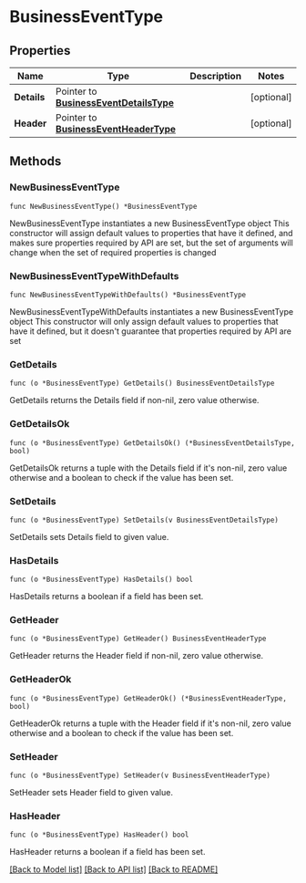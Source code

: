 # BusinessEventType

## Properties

Name | Type | Description | Notes
------------ | ------------- | ------------- | -------------
**Details** | Pointer to [**BusinessEventDetailsType**](BusinessEventDetailsType.md) |  | [optional] 
**Header** | Pointer to [**BusinessEventHeaderType**](BusinessEventHeaderType.md) |  | [optional] 

## Methods

### NewBusinessEventType

`func NewBusinessEventType() *BusinessEventType`

NewBusinessEventType instantiates a new BusinessEventType object
This constructor will assign default values to properties that have it defined,
and makes sure properties required by API are set, but the set of arguments
will change when the set of required properties is changed

### NewBusinessEventTypeWithDefaults

`func NewBusinessEventTypeWithDefaults() *BusinessEventType`

NewBusinessEventTypeWithDefaults instantiates a new BusinessEventType object
This constructor will only assign default values to properties that have it defined,
but it doesn't guarantee that properties required by API are set

### GetDetails

`func (o *BusinessEventType) GetDetails() BusinessEventDetailsType`

GetDetails returns the Details field if non-nil, zero value otherwise.

### GetDetailsOk

`func (o *BusinessEventType) GetDetailsOk() (*BusinessEventDetailsType, bool)`

GetDetailsOk returns a tuple with the Details field if it's non-nil, zero value otherwise
and a boolean to check if the value has been set.

### SetDetails

`func (o *BusinessEventType) SetDetails(v BusinessEventDetailsType)`

SetDetails sets Details field to given value.

### HasDetails

`func (o *BusinessEventType) HasDetails() bool`

HasDetails returns a boolean if a field has been set.

### GetHeader

`func (o *BusinessEventType) GetHeader() BusinessEventHeaderType`

GetHeader returns the Header field if non-nil, zero value otherwise.

### GetHeaderOk

`func (o *BusinessEventType) GetHeaderOk() (*BusinessEventHeaderType, bool)`

GetHeaderOk returns a tuple with the Header field if it's non-nil, zero value otherwise
and a boolean to check if the value has been set.

### SetHeader

`func (o *BusinessEventType) SetHeader(v BusinessEventHeaderType)`

SetHeader sets Header field to given value.

### HasHeader

`func (o *BusinessEventType) HasHeader() bool`

HasHeader returns a boolean if a field has been set.


[[Back to Model list]](../README.md#documentation-for-models) [[Back to API list]](../README.md#documentation-for-api-endpoints) [[Back to README]](../README.md)


